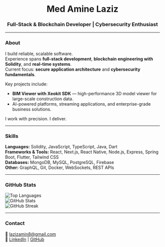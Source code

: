 <h1 align="center">Med Amine Laziz</h1>
<h3 align="center">Full-Stack & Blockchain Developer | Cybersecurity Enthusiast</h3>

---

### About
I build reliable, scalable software.  
Experience spans **full-stack development**, **blockchain engineering with Solidity**, and **real-time systems**.  
Current focus: **secure application architecture** and **cybersecurity fundamentals**.  

Key projects include:  
- **BIM Viewer with Xeokit SDK** — high-performance 3D model viewer for large-scale construction data.  
- AI-powered platforms, streaming applications, and enterprise-grade business solutions.  

I work with precision. I deliver.

---

### Skills
**Languages:** Solidity, JavaScript, TypeScript, Java, Dart  
**Frameworks & Tools:** React, Next.js, React Native, Node.js, Express, Spring Boot, Flutter, Tailwind CSS  
**Databases:** MongoDB, MySQL, PostgreSQL, Firebase  
**Other:** GraphQL, Git, Docker, WebSockets, REST APIs  

---

### GitHub Stats
![Top Languages](https://github-readme-stats.vercel.app/api/top-langs?username=la3jiz&show_icons=true&locale=en&layout=compact&theme=radical)  
![GitHub Stats](https://github-readme-stats.vercel.app/api?username=la3jiz&show_icons=true&locale=en&theme=radical)  
![GitHub Streak](https://github-readme-streak-stats.herokuapp.com/?user=la3jiz&theme=radical)  

---

### Contact
📧 lazizamin8@gmail.com  
🔗 [LinkedIn](https://www.linkedin.com/in/mohamed-amine-laziz) | [GitHub](https://github.com/la3jiz)
